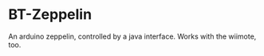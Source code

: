 BT-Zeppelin
===========

An arduino zeppelin, controlled by a java interface. Works with the wiimote, too.